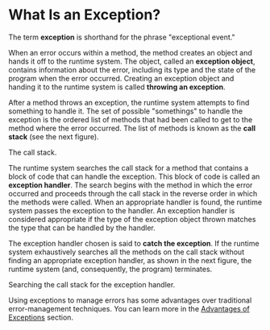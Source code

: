 
# What Is an Exception?

The term **exception** is shorthand for the phrase "exceptional event."

When an error occurs within a method, the method creates an object and hands it off to the runtime system. The object, called an **exception object**, contains information about the error, including its type and the state of the program when the error occurred. Creating an exception object and handing it to the runtime system is called **throwing an exception**.

After a method throws an exception, the runtime system attempts to find something to handle it. The set of possible "somethings" to handle the exception is the ordered list of methods that had been called to get to the method where the error occurred. The list of methods is known as the **call stack** (see 
the next figure).

The call stack.

The runtime system searches the call stack for a method that contains a block of code that can handle the exception. This block of code is called an **exception handler**. The search begins with the method in which the error occurred and proceeds through the call stack in the reverse order in which the methods were called. When an appropriate handler is found, the runtime system passes the exception to the handler. An exception handler is considered appropriate if the type of the exception object thrown matches the type that can be handled by the handler.

The exception handler chosen is said to **catch the exception**. If the runtime system exhaustively searches all the methods on the call stack without finding an appropriate exception handler, as shown in 
the next figure, the runtime system (and, consequently, the program) terminates.

Searching the call stack for the exception handler.

Using exceptions to manage errors has some advantages over traditional error-management techniques. You can learn more in the 
[Advantages of Exceptions](advantages.html) section.
